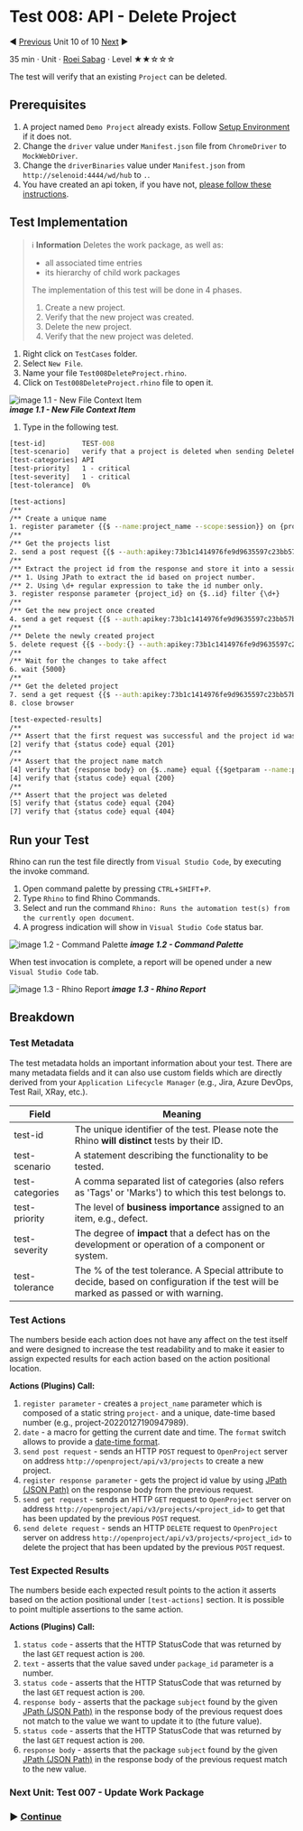 # Test 008: API - Delete Project

:arrow_backward: [Previous](09.Test006CreateWorkPackage.md) Unit 10 of 10 [Next](./12.Test009CreateProject.md) :arrow_forward:

35 min · Unit · [Roei Sabag](https://www.linkedin.com/in/roei-sabag-247aa18/) · Level ★★☆☆☆
  
The test will verify that an existing `Project` can be deleted.  

## Prerequisites

1. A project named `Demo Project` already exists. Follow [Setup Environment](../Tutorials.SetupEnvironment/00.Module.md) if it does not.
2. Change the `driver` value under `Manifest.json` file from `ChromeDriver` to `MockWebDriver`.
3. Change the `driverBinaries` value under `Manifest.json` from `http://selenoid:4444/wd/hub` to `.`.
4. You have created an api token, if you have not, [please follow these instructions](./01.SetupOpenProjectApplication.md).

## Test Implementation

> :information_source: **Information**
> Deletes the work package, as well as:  
>
> * all associated time entries
> * its hierarchy of child work packages
>  
> The implementation of this test will be done in 4 phases.
>
> 1. Create a new project.
> 2. Verify that the new project was created.
> 3. Delete the new project.
> 4. Verify that the new project was deleted.  

1. Right click on `TestCases` folder.
2. Select `New File`.  
3. Name your file `Test008DeleteProject.rhino`.
4. Click on `Test008DeleteProject.rhino` file to open it.  

![image 1.1 - New File Context Item](./Images/m01u11_1.png)  
_**image 1.1 - New File Context Item**_  

1. Type in the following test.  

```cmd
[test-id]         TEST-008
[test-scenario]   verify that a project is deleted when sending DeleteProject API request
[test-categories] API
[test-priority]   1 - critical
[test-severity]   1 - critical
[test-tolerance]  0%

[test-actions]
/**
/** Create a unique name
1. register parameter {{$ --name:project_name --scope:session}} on {project-{{$date --format:yyyyMMddhhmmssfff}}}
/**
/** Get the projects list
2. send a post request {{$ --auth:apikey:73b1c1414976fe9d9635597c23bb57b15d3e799f534fffd7debd01a87f482afe --body:{"name":"{{$getparam --name:project_name --scope:session}}"}}} on {http://openproject/api/v3/projects}
/**
/** Extract the project id from the response and store it into a session parameter named 'project_id'
/** 1. Using JPath to extract the id based on project number.
/** 2. Using \d+ regular expression to take the id number only.
3. register response parameter {project_id} on {$..id} filter {\d+}
/**
/** Get the new project once created
4. send a get request {{$ --auth:apikey:73b1c1414976fe9d9635597c23bb57b15d3e799f534fffd7debd01a87f482afe}} on {http://openproject/api/v3/projects/{{$getparam --name:project_id --scope:session}}}
/**
/** Delete the newly created project
5. delete request {{$ --body:{} --auth:apikey:73b1c1414976fe9d9635597c23bb57b15d3e799f534fffd7debd01a87f482afe}} on {http://openproject/api/v3/projects/{{$getparam --name:project_id --scope:session}}}
/**
/** Wait for the changes to take affect
6. wait {5000}
/**
/** Get the deleted project
7. send a get request {{$ --auth:apikey:73b1c1414976fe9d9635597c23bb57b15d3e799f534fffd7debd01a87f482afe}} on {http://openproject/api/v3/projects/{{$getparam --name:project_id --scope:session}}}
8. close browser

[test-expected-results]
/**
/** Assert that the first request was successful and the project id was saved.
[2] verify that {status code} equal {201}
/**
/** Assert that the project name match
[4] verify that {response body} on {$..name} equal {{$getparam --name:project_name --scope:session}}
[4] verify that {status code} equal {200}
/**
/** Assert that the project was deleted
[5] verify that {status code} equal {204}
[7] verify that {status code} equal {404}
```  

## Run your Test

Rhino can run the test file directly from `Visual Studio Code`, by executing the invoke command.  

1. Open command palette by pressing `CTRL`+`SHIFT`+`P`.
2. Type `Rhino` to find Rhino Commands.
3. Select and run the command `Rhino: Runs the automation test(s) from the currently open document`.
4. A progress indication will show in `Visual Studio Code` status bar.  

![image 1.2 - Command Palette](./Images/m01u11_2.png)
_**image 1.2 - Command Palette**_  

When test invocation is complete, a report will be opened under a new `Visual Studio Code` tab.  

![image 1.3 - Rhino Report](./Images/m01u11_3.png)
_**image 1.3 - Rhino Report**_  

## Breakdown

### Test Metadata

The test metadata holds an important information about your test. There are many metadata fields and it can also use custom fields which are directly derived from your `Application Lifecycle Manager` (e.g., Jira, Azure DevOps, Test Rail, XRay, etc.).

| Field           | Meaning                                                                                                                                  |
|-----------------|------------------------------------------------------------------------------------------------------------------------------------------|
| test-id         | The unique identifier of the test. Please note the Rhino **will distinct** tests by their ID.                                            |
| test-scenario   | A statement describing the functionality to be tested.                                                                                   |
| test-categories | A comma separated list of categories (also refers as 'Tags' or 'Marks') to which this test belongs to.                                   |
| test-priority   | The level of **business importance** assigned to an item, e.g., defect.                                                                  |
| test-severity   | The degree of **impact** that a defect has on the development or operation of a component or system.                                     |
| test-tolerance  | The % of the test tolerance. A Special attribute to decide, based on configuration if the test will be marked as passed or with warning. |

### Test Actions

The numbers beside each action does not have any affect on the test itself and were designed to increase the test readability and to make it easier to assign expected results for each action based on the action positional location.  

**Actions (Plugins) Call:**  

1. `register parameter` - creates a `project_name` parameter which is composed of a static string `project-` and a unique, date-time based number (e.g., project-20220127190947989).
2. `date` - a macro for getting the current date and time. The `format` switch allows to provide a [date-time format](https://docs.microsoft.com/en-us/dotnet/standard/base-types/standard-date-and-time-format-strings).
3. `send post request` - sends an HTTP `POST` request to `OpenProject` server on address `http://openproject/api/v3/projects` to create a new project.
4. `register response parameter` - gets the project id value by using [JPath (JSON Path)](https://goessner.net/articles/JsonPath/) on the response body from the previous request.
5. `send get request` - sends an HTTP `GET` request to `OpenProject` server on address `http://openproject/api/v3/projects/<project_id>` to get that has been updated by the previous `POST` request.
6. `send delete request` - sends an HTTP `DELETE` request to `OpenProject` server on address `http://openproject/api/v3/projects/<project_id>` to delete the project that has been updated by the previous `POST` request.

### Test Expected Results

The numbers beside each expected result points to the action it asserts based on the action positional under `[test-actions]` section. It is possible to point multiple assertions to the same action.  

**Actions (Plugins) Call:**  

1. `status code` - asserts that the HTTP StatusCode that was returned by the last `GET` request action is `200`.
2. `text` - asserts that the value saved under `package_id` parameter is a number.
3. `status code` - asserts that the HTTP StatusCode that was returned by the last `GET` request action is `200`.
4. `response body` - asserts that the package `subject` found by the given [JPath (JSON Path)](https://goessner.net/articles/JsonPath/) in the response body of the previous request does not match to the value we want to update it to (the future value).
5. `status code` - asserts that the HTTP StatusCode that was returned by the last `GET` request action is `200`.
6. `response body` - asserts that the package `subject` found by the given [JPath (JSON Path)](https://goessner.net/articles/JsonPath/) in the response body of the previous request match to the new value.

### Next Unit: Test 007 - Update Work Package

### :arrow_forward: [Continue](./10.Test007UpdateWorkPackage.md)
